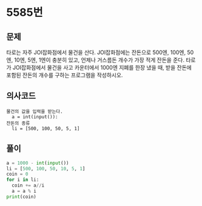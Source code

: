 # 5585번
## 문제
타로는 자주 JOI잡화점에서 물건을 산다. JOI잡화점에는 잔돈으로 500엔, 100엔, 50엔, 10엔, 5엔, 1엔이 충분히 있고, 언제나 거스름돈 개수가 가장 적게 잔돈을 준다.
타로가 JOI잡화점에서 물건을 사고 카운터에서 1000엔 지폐를 한장 냈을 때, 받을 잔돈에 포함된 잔돈의 개수를 구하는 프로그램을 작성하시오.

## 의사코드

```
물건의 값을 입력을 받는다.
  a = int(input()):
잔돈의 종류
  li = [500, 100, 50, 5, 1]

```

## 풀이
```python
a = 1000 - int(input())
li = [500, 100, 50, 10, 5, 1] 
coin = 0
for i in li:
  coin += a//i
  a = a % i
print(coin)
```
